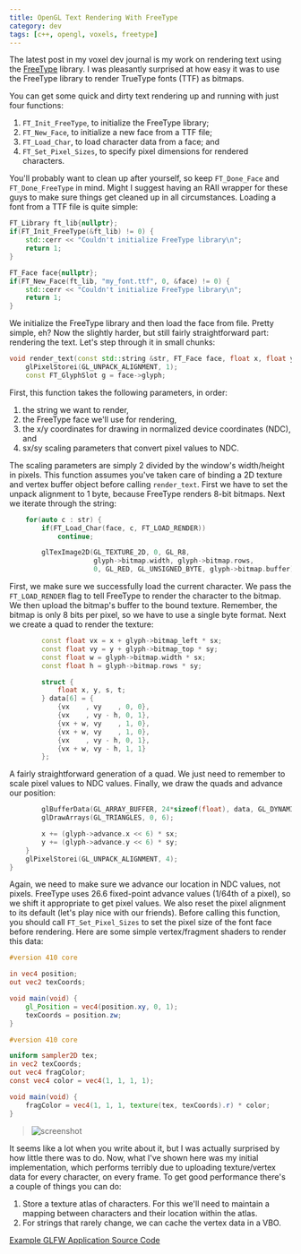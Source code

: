 ```yaml
---
title: OpenGL Text Rendering With FreeType
category: dev
tags: [c++, opengl, voxels, freetype]
---
```


The latest post in my voxel dev journal is my work on rendering text using the
[FreeType](//www.freetype.org) library. I was pleasantly surprised at how easy it was to use the
FreeType library to render TrueType fonts (TTF) as bitmaps.

You can get some quick and dirty text rendering up and running with just four functions:

1.  `FT_Init_FreeType`, to initialize the FreeType library;
2.  `FT_New_Face`, to initialize a new face from a TTF file;
3.  `FT_Load_Char`, to load character data from a face; and
4.  `FT_Set_Pixel_Sizes`, to specify pixel dimensions for rendered characters.

You'll probably want to clean up after yourself, so keep `FT_Done_Face` and `FT_Done_FreeType` in
mind. Might I suggest having an RAII wrapper for these guys to make sure things get cleaned up in
all circumstances. Loading a font from a TTF file is quite simple:

```cpp
FT_Library ft_lib{nullptr};
if(FT_Init_FreeType(&ft_lib) != 0) {
	std::cerr << "Couldn't initialize FreeType library\n";
	return 1;
}

FT_Face face{nullptr};
if(FT_New_Face(ft_lib, "my_font.ttf", 0, &face) != 0) {
	std::cerr << "Couldn't initialize FreeType library\n";
	return 1;
}
```

We initialize the FreeType library and then load the face from file. Pretty simple, eh? Now the
slightly harder, but still fairly straightforward part: rendering the text. Let's step through it in
small chunks:

```cpp
void render_text(const std::string &str, FT_Face face, float x, float y, float sx, float sy) {
    glPixelStorei(GL_UNPACK_ALIGNMENT, 1);
	const FT_GlyphSlot g = face->glyph;
```

First, this function takes the following parameters, in order:

1. the string we want to render,
2. the FreeType face we'll use for rendering,
3. the x/y coordinates for drawing in normalized device coordinates (NDC), and
4. sx/sy scaling parameters that convert pixel values to NDC.

The scaling parameters are simply 2 divided by the window's width/height in pixels. This function
assumes you've taken care of binding a 2D texture and vertex buffer object before calling
`render_text`. First we have to set the unpack alignment to 1 byte, because FreeType renders 8-bit
bitmaps. Next we iterate through the string:

```cpp
	for(auto c : str) {
		if(FT_Load_Char(face, c, FT_LOAD_RENDER))
			continue;

        glTexImage2D(GL_TEXTURE_2D, 0, GL_R8,
		             glyph->bitmap.width, glyph->bitmap.rows,
                     0, GL_RED, GL_UNSIGNED_BYTE, glyph->bitmap.buffer);
```

First, we make sure we successfully load the current character. We pass the `FT_LOAD_RENDER` flag to
tell FreeType to render the character to the bitmap. We then upload the bitmap's buffer to the bound
texture. Remember, the bitmap is only 8 bits per pixel, so we have to use a single byte format. Next
we create a quad to render the texture:

```cpp
		const float vx = x + glyph->bitmap_left * sx;
		const float vy = y + glyph->bitmap_top * sy;
		const float w = glyph->bitmap.width * sx;
		const float h = glyph->bitmap.rows * sy;

		struct {
			float x, y, s, t;
		} data[6] = {
			{vx    , vy    , 0, 0},
			{vx    , vy - h, 0, 1},
			{vx + w, vy    , 1, 0},
			{vx + w, vy    , 1, 0},
			{vx    , vy - h, 0, 1},
			{vx + w, vy - h, 1, 1}
		};
```

A fairly straightforward generation of a quad. We just need to remember to scale pixel values to NDC
values. Finally, we draw the quads and advance our position:

```cpp
		glBufferData(GL_ARRAY_BUFFER, 24*sizeof(float), data, GL_DYNAMIC_DRAW);
		glDrawArrays(GL_TRIANGLES, 0, 6);

		x += (glyph->advance.x << 6) * sx;
		y += (glyph->advance.y << 6) * sy;
    }
	glPixelStorei(GL_UNPACK_ALIGNMENT, 4);
}
```

Again, we need to make sure we advance our location in NDC values, not pixels. FreeType uses 26.6
fixed-point advance values (1/64th of a pixel), so we shift it appropriate to get pixel values. We
also reset the pixel alignment to its default (let's play nice with our friends). Before calling
this function, you should call `FT_Set_Pixel_Sizes` to set the pixel size of the font face before
rendering. Here are some simple vertex/fragment shaders to render this data:

```glsl
#version 410 core

in vec4 position;
out vec2 texCoords;

void main(void) {
	gl_Position = vec4(position.xy, 0, 1);
	texCoords = position.zw;
}
```

```glsl
#version 410 core

uniform sampler2D tex;
in vec2 texCoords;
out vec4 fragColor;
const vec4 color = vec4(1, 1, 1, 1);

void main(void) {
	fragColor = vec4(1, 1, 1, texture(tex, texCoords).r) * color;
}
```

> ![screenshot](/img/voxels/2013_12_08.png)

It seems like a lot when you write about it, but I was actually surprised by how little there was to
do. Now, what I've shown here was my initial implementation, which performs terribly due to
uploading texture/vertex data for every character, on every frame. To get good performance there's a
couple of things you can do:

1. Store a texture atlas of characters. For this we'll need to maintain a mapping between characters
   and their location within the atlas.
2. For strings that rarely change, we can cache the vertex data in a VBO.

[Example GLFW Application Source Code](/code/opengl_text_rendering.cpp.txt)
